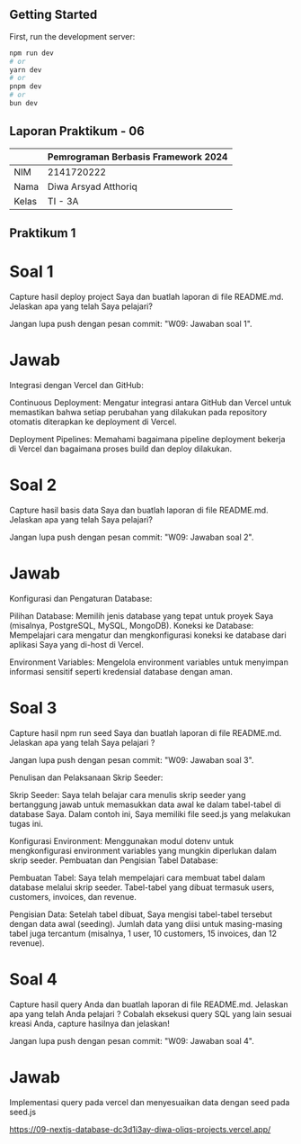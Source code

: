 ## Getting Started

First, run the development server:

```bash
npm run dev
# or
yarn dev
# or
pnpm dev
# or
bun dev
```

## Laporan Praktikum - 06

|       | Pemrograman Berbasis Framework 2024 |
| ----- | ----------------------------------- |
| NIM   | 2141720222                          |
| Nama  | Diwa Arsyad Atthoriq                |
| Kelas | TI - 3A                             |

## Praktikum 1

# Soal 1

Capture hasil deploy project Saya dan buatlah laporan di file README.md. Jelaskan apa yang telah Saya pelajari?

Jangan lupa push dengan pesan commit: "W09: Jawaban soal 1".

# Jawab

Integrasi dengan Vercel dan GitHub:

Continuous Deployment: Mengatur integrasi antara GitHub dan Vercel untuk memastikan bahwa setiap perubahan yang dilakukan pada repository otomatis diterapkan ke deployment di Vercel.

Deployment Pipelines: Memahami bagaimana pipeline deployment bekerja di Vercel dan bagaimana proses build dan deploy dilakukan.

# Soal 2

Capture hasil basis data Saya dan buatlah laporan di file README.md. Jelaskan apa yang telah Saya pelajari?

Jangan lupa push dengan pesan commit: "W09: Jawaban soal 2".

# Jawab

Konfigurasi dan Pengaturan Database:

Pilihan Database: Memilih jenis database yang tepat untuk proyek Saya (misalnya, PostgreSQL, MySQL, MongoDB).
Koneksi ke Database: Mempelajari cara mengatur dan mengkonfigurasi koneksi ke database dari aplikasi Saya yang di-host di Vercel.

Environment Variables: Mengelola environment variables untuk menyimpan informasi sensitif seperti kredensial database dengan aman.

# Soal 3

Capture hasil npm run seed Saya dan buatlah laporan di file README.md. Jelaskan apa yang telah Saya pelajari ?

Jangan lupa push dengan pesan commit: "W09: Jawaban soal 3".

Penulisan dan Pelaksanaan Skrip Seeder:

Skrip Seeder: Saya telah belajar cara menulis skrip seeder yang bertanggung jawab untuk memasukkan data awal ke dalam tabel-tabel di database Saya. Dalam contoh ini, Saya memiliki file seed.js yang melakukan tugas ini.

Konfigurasi Environment: Menggunakan modul dotenv untuk mengkonfigurasi environment variables yang mungkin diperlukan dalam skrip seeder.
Pembuatan dan Pengisian Tabel Database:

Pembuatan Tabel: Saya telah mempelajari cara membuat tabel dalam database melalui skrip seeder. Tabel-tabel yang dibuat termasuk users, customers, invoices, dan revenue.

Pengisian Data: Setelah tabel dibuat, Saya mengisi tabel-tabel tersebut dengan data awal (seeding). Jumlah data yang diisi untuk masing-masing tabel juga tercantum (misalnya, 1 user, 10 customers, 15 invoices, dan 12 revenue).

# Soal 4

Capture hasil query Anda dan buatlah laporan di file README.md. Jelaskan apa yang telah Anda pelajari ? Cobalah eksekusi query SQL yang lain sesuai kreasi Anda, capture hasilnya dan jelaskan!

Jangan lupa push dengan pesan commit: "W09: Jawaban soal 4".

# Jawab

Implementasi query pada vercel dan menyesuaikan data dengan seed pada seed.js

https://09-nextjs-database-dc3d1i3ay-diwa-oliqs-projects.vercel.app/
